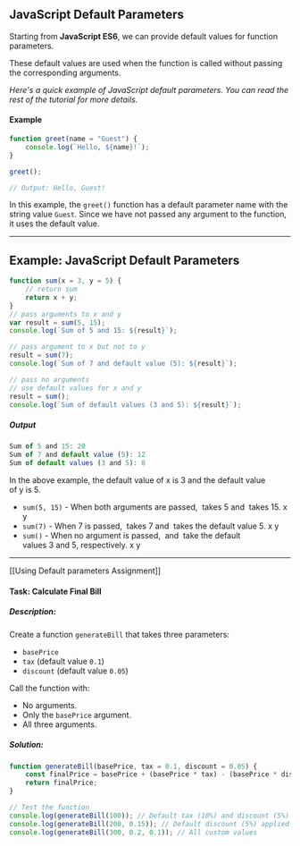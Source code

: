 ## JavaScript Default Parameters

Starting from **JavaScript ES6**, we can provide default values for function parameters.

These default values are used when the function is called without passing the corresponding arguments.

*Here's a quick example of JavaScript default parameters. You can read the rest of the tutorial for more details.*

#### Example
```js
function greet(name = "Guest") {
    console.log(`Hello, ${name}!`);
}

greet();

// Output: Hello, Guest!
```
In this example, the `greet()` function has a default parameter name with the string value `Guest`. Since we have not passed any argument to the function, it uses the default value.
***

## Example: JavaScript Default Parameters
```js
function sum(x = 3, y = 5) {
    // return sum
    return x + y;
}
// pass arguments to x and y
var result = sum(5, 15);
console.log(`Sum of 5 and 15: ${result}`);

// pass argument to x but not to y
result = sum(7);
console.log(`Sum of 7 and default value (5): ${result}`);

// pass no arguments
// use default values for x and y
result = sum();
console.log(`Sum of default values (3 and 5): ${result}`);
```


##### Output
```js
Sum of 5 and 15: 20
Sum of 7 and default value (5): 12
Sum of default values (3 and 5): 8
```

In the above example, the default value of x is 3 and the default value of y is 5.

- `sum(5, 15)` - When both arguments are passed,  takes 5 and  takes 15.
	x
	y
- `sum(7)` - When 7 is passed,  takes 7 and  takes the default value 5.
	x
	y
- `sum()` - When no argument is passed,  and  take the default values 3 and 5, respectively.
	x
	y
***
[[Using Default parameters Assignment]]

#### Task: Calculate Final Bill

##### Description:

Create a function `generateBill` that takes three parameters:
- `basePrice`
- `tax` (default value `0.1`)
- `discount` (default value `0.05`)

Call the function with:
- No arguments.
- Only the `basePrice` argument.
- All three arguments.

##### Solution:
```js
function generateBill(basePrice, tax = 0.1, discount = 0.05) {
    const finalPrice = basePrice + (basePrice * tax) - (basePrice * discount);
    return finalPrice;
}

// Test the function
console.log(generateBill(100)); // Default tax (10%) and discount (5%) applied
console.log(generateBill(200, 0.15)); // Default discount (5%) applied
console.log(generateBill(300, 0.2, 0.1)); // All custom values
```